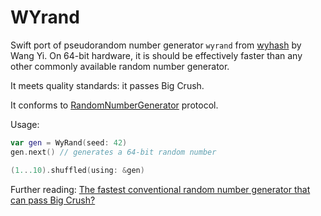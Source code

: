 # WYrand

Swift port of pseudorandom number generator `wyrand` from [wyhash](https://github.com/wangyi-fudan/wyhash) by Wang Yi. On 64-bit hardware, it is should be effectively faster than any other commonly available random number generator. 

It meets quality standards: it passes Big Crush.

It conforms to [RandomNumberGenerator](https://developer.apple.com/documentation/swift/randomnumbergenerator) protocol.

Usage:

```swift
var gen = WyRand(seed: 42)
gen.next() // generates a 64-bit random number

(1...10).shuffled(using: &gen)
```

Further reading: [The fastest conventional random number generator that can pass Big Crush?](https://lemire.me/blog/2019/03/19/the-fastest-conventional-random-number-generator-that-can-pass-big-crush/)